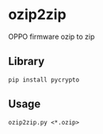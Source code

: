 # ozip2zip
OPPO firmware ozip to zip

Library
---

```pip install pycrypto```

Usage
---

```ozip2zip.py <*.ozip>```
